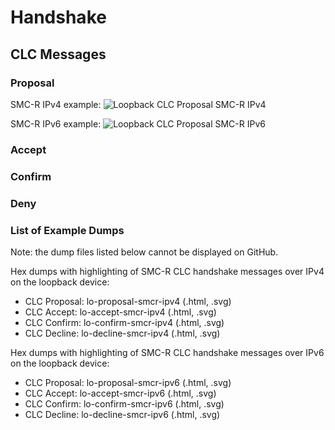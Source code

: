# Handshake

## CLC Messages

### Proposal

SMC-R IPv4 example:
![Loopback CLC Proposal SMC-R IPv4](lo-proposal-smcr-ipv4.svg)

SMC-R IPv6 example:
![Loopback CLC Proposal SMC-R IPv6](lo-proposal-smcr-ipv6.svg)

### Accept

### Confirm

### Deny

### List of Example Dumps

Note: the dump files listed below cannot be displayed on GitHub.

Hex dumps with highlighting of SMC-R CLC handshake messages over IPv4 on the
loopback device:
* CLC Proposal: lo-proposal-smcr-ipv4 (.html, .svg)
* CLC Accept: lo-accept-smcr-ipv4 (.html, .svg)
* CLC Confirm: lo-confirm-smcr-ipv4 (.html, .svg)
* CLC Decline: lo-decline-smcr-ipv4 (.html, .svg)

Hex dumps with highlighting of SMC-R CLC handshake messages over IPv6 on the
loopback device:
* CLC Proposal: lo-proposal-smcr-ipv6 (.html, .svg)
* CLC Accept: lo-accept-smcr-ipv6 (.html, .svg)
* CLC Confirm: lo-confirm-smcr-ipv6 (.html, .svg)
* CLC Decline: lo-decline-smcr-ipv6 (.html, .svg)
